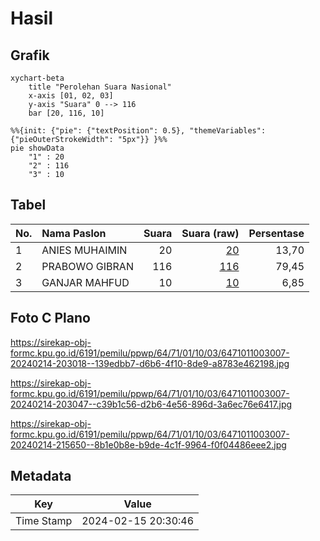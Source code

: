 # Hasil

## Grafik

```mermaid
xychart-beta
    title "Perolehan Suara Nasional"
    x-axis [01, 02, 03]
    y-axis "Suara" 0 --> 116
    bar [20, 116, 10]
```

```mermaid
%%{init: {"pie": {"textPosition": 0.5}, "themeVariables": {"pieOuterStrokeWidth": "5px"}} }%%
pie showData
    "1" : 20
    "2" : 116
    "3" : 10
```

## Tabel

| No. | Nama Paslon    | Suara | Suara (raw) | Persentase |
|:--- |:-------------- | -----:| -----------:| ----------:|
| 1   | ANIES MUHAIMIN | 20    | [20][p-1]   | 13,70      |
| 2   | PRABOWO GIBRAN | 116   | [116][p-2]  | 79,45      |
| 3   | GANJAR MAHFUD  | 10    | [10][p-3]   | 6,85       |


[p-1]: https://github.com/gigit-pemilu/pemilu-2024/blob/main/pilpres/hitung-suara/sub/64-kalimantan-timur/sub/71-kota-balikpapan/sub/01-balikpapan-timur/sub/1003-teritip/sub/007-tps/sub/paslon-1.txt
[p-2]: https://github.com/gigit-pemilu/pemilu-2024/blob/main/pilpres/hitung-suara/sub/64-kalimantan-timur/sub/71-kota-balikpapan/sub/01-balikpapan-timur/sub/1003-teritip/sub/007-tps/sub/paslon-2.txt
[p-3]: https://github.com/gigit-pemilu/pemilu-2024/blob/main/pilpres/hitung-suara/sub/64-kalimantan-timur/sub/71-kota-balikpapan/sub/01-balikpapan-timur/sub/1003-teritip/sub/007-tps/sub/paslon-3.txt

## Foto C Plano

https://sirekap-obj-formc.kpu.go.id/6191/pemilu/ppwp/64/71/01/10/03/6471011003007-20240214-203018--139edbb7-d6b6-4f10-8de9-a8783e462198.jpg

https://sirekap-obj-formc.kpu.go.id/6191/pemilu/ppwp/64/71/01/10/03/6471011003007-20240214-203047--c39b1c56-d2b6-4e56-896d-3a6ec76e6417.jpg

https://sirekap-obj-formc.kpu.go.id/6191/pemilu/ppwp/64/71/01/10/03/6471011003007-20240214-215650--8b1e0b8e-b9de-4c1f-9964-f0f04486eee2.jpg


## Metadata

| Key        | Value               |
| ---------- | ------------------- |
| Time Stamp | 2024-02-15 20:30:46 |



